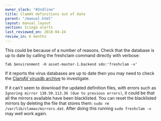 ```yaml
---
owner_slack: "#2ndline"
title: ClamAV definitions out of date
parent: "/manual.html"
layout: manual_layout
section: Icinga alerts
last_reviewed_on: 2018-04-24
review_in: 6 months
---
```


This could be because of a number of reasons. Check that the database is
up to date by calling the freshclam command directly with verbose:

    fab $environment -H asset-master-1.backend sdo:'freshclam -v'

If it reports the virus databases are up to date then you may need to
check the [ClamAV virusdb
archive](http://lists.clamav.net/pipermail/clamav-virusdb/) to
investigate.

If it can't seem to download the updated definition files, with errors
such as `Ignoring mirror 130.59.113.36 (due to previous errors)`, it
could be that all the mirrors available have been blacklisted. You 
can reset the blacklisted mirrors by deleting the file that stores
them: `sudo rm /var/lib/clamav/mirrors.dat`. After doing this running
`sudo freshclam -v` may well work again.

